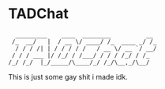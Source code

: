 # TADChat

```
  _________    ____  ________          __ 
 /_  __/   |  / __ \/ ____/ /_  ____ _/ /_
  / / / /| | / / / / /   / __ \/ __ `/ __/
 / / / ___ |/ /_/ / /___/ / / / /_/ / /_  
/_/ /_/  |_/_____/\____/_/ /_/\__,_/\__/
```                 

This is just some gay shit i made idk.                      